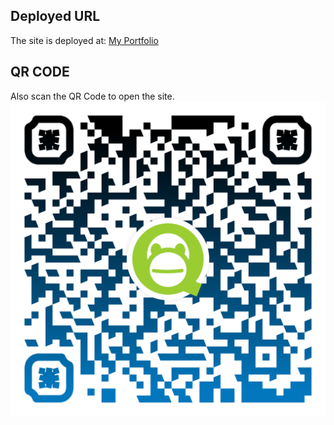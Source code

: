 ## Deployed URL
The site is deployed at: [My Portfolio](https://portfolio-s23111us-projects.vercel.app/)
## QR CODE
Also scan the QR Code to open the site.
![QR Code](./qr-code.png)